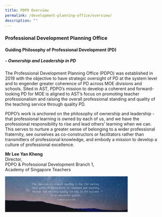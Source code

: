 ```yaml
---
title: PDPO Overview
permalink: /development-planning-office/overview/
description: ""
---
```




### Professional Development Planning Office

#### Guiding Philosophy of Professional Development (PD)

##### - Ownership and Leadership in PD

The Professional Development Planning Office (PDPO) was established in 2019 with the objective to have strategic oversight of PD at the system level and to engender greater coherence of PD across MOE divisions and schools. Sited in AST, PDPO’s mission to develop a coherent and forward-looking PD for MOE is aligned to AST’s focus on promoting teacher professionalism and raising the overall professional standing and quality of the teaching service through quality PD.

PDPO’s work is anchored on the philosophy of ownership and leadership - that professional learning is owned by each of us, and we have the professional responsibility to rise and lead others’ learning when we can. This serves to nurture a greater sense of belonging to a wider professional fraternity, see ourselves as co-constructors or facilitators rather than transmitters of professional knowledge, and embody a mission to develop a culture of professional excellence.

**Mr Lee Yan Kheng**  
Director,  
PDPO & Professional Development Branch 1,   
Academy of Singapore Teachers

<img src="/images/pdpo1.png" style="width:80%">